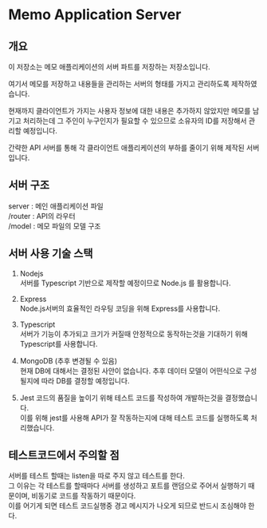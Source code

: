 # Memo Application Server

## 개요

이 저장소는 메모 애플리케이션의 서버 파트를 저장하는 저장소입니다.  

여기서 메모를 저장하고 내용들을 관리하는 서버의 형태를 가지고 관리하도록 제작하였습니다.  

현재까지 클라이언트가 가지는 사용자 정보에 대한 내용은 추가하지 않았지만 메모를 남기고 처리하는데 그 주인이 누구인지가 필요할 수 있으므로 소유자의 ID를 저장해서 관리할 예정입니다.  

간략한 API 서버를 통해 각 클라이언트 애플리케이션의 부하를 줄이기 위해 제작된 서버입니다.

## 서버 구조

server : 메인 애플리케이션 파일  
/router : API의 라우터  
/model : 메모 파일의 모델 구조  

## 서버 사용 기술 스택

1. Nodejs  
서버를 Typescript 기반으로 제작할 예정이므로 Node.js 를 활용합니다.  

2. Express  
Node.js서버의 효율적인 라우팅 코딩을 위해 Express를 사용합니다.  

3. Typescript  
서버가 기능이 추가되고 크기가 커질때 안정적으로 동작하는것을 기대하기 위해 Typescript를 사용합니다.  

4. MongoDB (추후 변경될 수 있음)  
현재 DB에 대해서는 결정된 사안이 없습니다. 추후 데이터 모델이 어떤식으로 구성될지에 따라 DB를 결정할 예정입니다.  

5. Jest
코드의 품질을 높이기 위해 테스트 코드를 작성하여 개발하는것을 결정했습니다.  
이를 위해 jest를 사용해 API가 잘 작동하는지에 대해 테스트 코드를 실행하도록 처리했습니다.  

## 테스트코드에서 주의할 점

서버를 테스트 할때는 listen을 따로 주지 않고 테스트를 한다.  
그 이유는 각 테스트를 할때마다 서버를 생성하고 포트를 랜덤으로 주어서 실행하기 때문이며, 비동기로 코드를 작동하기 때문이다.  
이를 어기게 되면 테스트 코드실행중 경고 메시지가 나오게 되므로 반드시 조심해야 한다.
